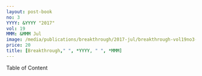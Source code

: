 ```yaml
---
layout: post-book
no: 3
YYYY: &YYYY "2017"
vol: 19
MMM: &MMM Jul
image: /media/publications/breakthrough/2017-jul/breakthrough-vol19no3-2017-july.jpg
price: 20
title: [Breakthrough," ", *YYYY, " ", *MMM]
---
```

Table of Content
